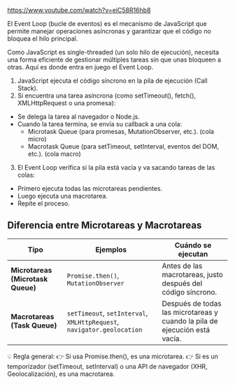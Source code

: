 https://www.youtube.com/watch?v=eiC58R16hb8

El Event Loop (bucle de eventos) es el mecanismo de JavaScript que permite manejar operaciones asíncronas y garantizar que el código no bloquea el hilo principal.

Como JavaScript es single-threaded (un solo hilo de ejecución), necesita una forma eficiente de gestionar múltiples tareas sin que unas bloqueen a otras. Aquí es donde entra en juego el Event Loop.

1. JavaScript ejecuta el código síncrono en la pila de ejecución (Call Stack).
2. Si encuentra una tarea asíncrona (como setTimeout(), fetch(), XMLHttpRequest o una promesa):
- Se delega la tarea al navegador o Node.js.
- Cuando la tarea termina, se envía su callback a una cola:
    - Microtask Queue (para promesas, MutationObserver, etc.). (cola micro)
    - Macrotask Queue (para setTimeout, setInterval, eventos del DOM, etc.). (cola macro)
3. El Event Loop verifica si la pila está vacía y va sacando tareas de las colas:
- Primero ejecuta todas las microtareas pendientes.
- Luego ejecuta una macrotarea.
- Repite el proceso.



## Diferencia entre Microtareas y Macrotareas

| **Tipo**                     | **Ejemplos**                                      | **Cuándo se ejecutan**                                                   |
|------------------------------|--------------------------------------------------|-------------------------------------------------------------------------|
| **Microtareas (Microtask Queue)** | `Promise.then()`, `MutationObserver`              | Antes de las macrotareas, justo después del código síncrono.           |
| **Macrotareas (Task Queue)**  | `setTimeout`, `setInterval`, `XMLHttpRequest`, `navigator.geolocation` | Después de todas las microtareas y cuando la pila de ejecución está vacía. |


💡 Regla general:
👉 Si usa Promise.then(), es una microtarea.
👉 Si es un temporizador (setTimeout, setInterval) o una API de navegador (XHR, Geolocalización), es una macrotarea.